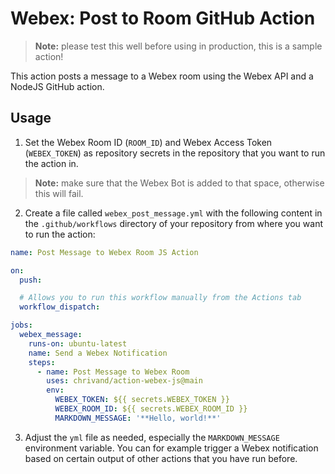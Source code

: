 # Webex: Post to Room GitHub Action

> **Note:** please test this well before using in production, this is a sample action!

This action posts a message to a Webex room using the Webex API and a NodeJS GitHub action. 

## Usage

1. Set the Webex Room ID (`ROOM_ID`) and Webex Access Token (`WEBEX_TOKEN`) as repository secrets in the repository that you want to run the action in. 

> **Note:** make sure that the Webex Bot is added to that space, otherwise this will fail.

2. Create a file called `webex_post_message.yml` with the following content in the `.github/workflows` directory of your repository from where you want to run the action:

```yml
name: Post Message to Webex Room JS Action

on: 
  push:

  # Allows you to run this workflow manually from the Actions tab
  workflow_dispatch:

jobs:
  webex_message:
    runs-on: ubuntu-latest
    name: Send a Webex Notification
    steps:
      - name: Post Message to Webex Room
        uses: chrivand/action-webex-js@main
        env:
          WEBEX_TOKEN: ${{ secrets.WEBEX_TOKEN }}
          WEBEX_ROOM_ID: ${{ secrets.WEBEX_ROOM_ID }}
          MARKDOWN_MESSAGE: '**Hello, world!**'
```          

3. Adjust the `yml` file as needed, especially the `MARKDOWN_MESSAGE` environment variable. You can for example trigger a Webex notification based on certain output of other actions that you have run before.